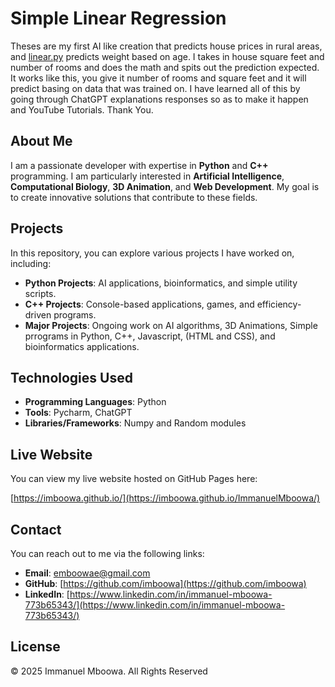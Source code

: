# Simple Linear Regression

Theses are my first AI like creation that predicts house prices in rural areas, and [linear.py](https://github.com/imboowa/SimpleLinearRegression/blob/main/linear.py) predicts weight based on age. I takes in house square feet and number of rooms and does the math and spits out the prediction expected. It works like this, you give it number of rooms and square feet and it will predict basing on data that was trained on. I have learned all of this by going through ChatGPT explanations responses so as to make it happen and YouTube Tutorials. Thank You.

## About Me

I am a passionate developer with expertise in **Python** and **C++** programming. I am particularly interested in **Artificial Intelligence**, **Computational Biology**, **3D Animation**, and **Web Development**. My goal is to create innovative solutions that contribute to these fields.

## Projects

In this repository, you can explore various projects I have worked on, including:

- **Python Projects**: AI applications, bioinformatics, and simple utility scripts.
- **C++ Projects**: Console-based applications, games, and efficiency-driven programs.
- **Major Projects**: Ongoing work on AI algorithms, 3D Animations, Simple prrograms in Python, C++, Javascript, (HTML and CSS), and bioinformatics applications.

## Technologies Used

- **Programming Languages**: Python
- **Tools**: Pycharm, ChatGPT
- **Libraries/Frameworks**: Numpy and Random modules

## Live Website

You can view my live website hosted on GitHub Pages here:

[https://imboowa.github.io/](https://imboowa.github.io/ImmanuelMboowa/)

## Contact

You can reach out to me via the following links:

- **Email**: [emboowae@gmail.com](mailto:emboowae@gmail.com)
- **GitHub**: [https://github.com/imboowa](https://github.com/imboowa)
- **LinkedIn**: [https://www.linkedin.com/in/immanuel-mboowa-773b65343/](https://www.linkedin.com/in/immanuel-mboowa-773b65343/)

## License

© 2025 Immanuel Mboowa. All Rights Reserved
